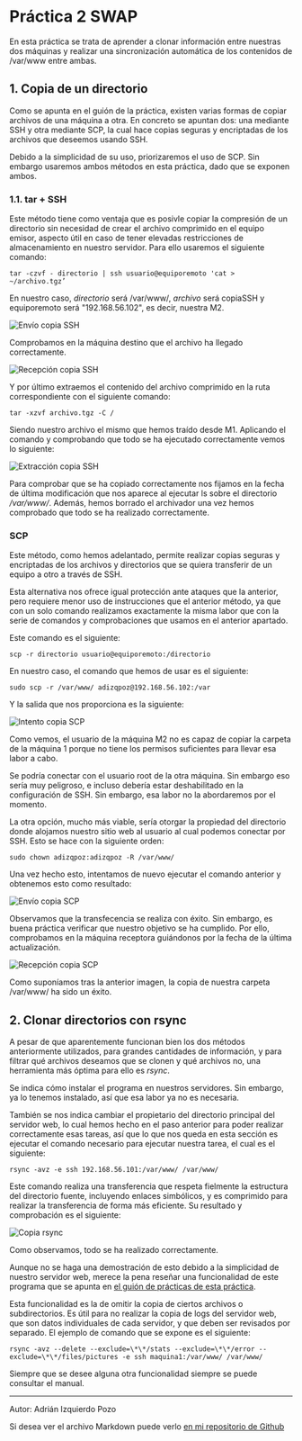 # Práctica 2 SWAP

En esta práctica se trata de aprender a clonar información entre nuestras dos máquinas y realizar una sincronización automática de los contenidos de /var/www entre ambas.

## 1. Copia de un directorio

Como se apunta en el guión de la práctica, existen varias formas de copiar archivos de una máquina a otra. En concreto se apuntan dos: una mediante SSH y otra mediante SCP, la cual hace copias seguras y encriptadas de los archivos que deseemos usando SSH.

Debido a la simplicidad de su uso, priorizaremos el uso de SCP. Sin embargo usaremos ambos métodos en esta práctica, dado que se exponen ambos.

### 1.1. tar + SSH

Este método tiene como ventaja que es posivle copiar la compresión de un directorio sin necesidad de crear el archivo comprimido en el equipo emisor, aspecto útil en caso de tener elevadas restricciones de almacenamiento en nuestro servidor. Para ello usaremos el siguiente comando:

~~~
tar -czvf - directorio | ssh usuario@equiporemoto 'cat > ~/archivo.tgz’
~~~

En nuestro caso, *directorio* será /var/www/, *archivo* será copiaSSH y equiporemoto será "192.168.56.102", es decir, nuestra M2.

![Envío copia SSH](https://raw.githubusercontent.com/adizqpoz/SWAP/master/SWAP/practica2/enviocopiassh.png)

Comprobamos en la máquina destino que el archivo ha llegado correctamente.

![Recepción copia SSH](https://raw.githubusercontent.com/adizqpoz/SWAP/master/SWAP/practica2/recepcioncopiassh.png)

Y por último extraemos el contenido del archivo comprimido en la ruta correspondiente con el siguiente comando:

~~~
tar -xzvf archivo.tgz -C /
~~~

Siendo nuestro archivo el mismo que hemos traído desde M1. Aplicando el comando y comprobando que todo se ha ejecutado correctamente vemos lo siguiente:

![Extracción copia SSH](https://raw.githubusercontent.com/adizqpoz/SWAP/master/SWAP/practica2/extraccioncopiassh.png)

Para comprobar que se ha copiado correctamente nos fijamos en la fecha de última modificación que nos aparece al ejecutar ls sobre el directorio */var/www/*. Además, hemos borrado el archivador una vez hemos comprobado que todo se ha realizado correctamente.

### SCP

Este método, como hemos adelantado, permite realizar copias seguras y encriptadas de los archivos y directorios que se quiera transferir de un equipo a otro a través de SSH.

Esta alternativa nos ofrece igual protección ante ataques que la anterior, pero requiere menor uso de instrucciones que el anterior método, ya que con un solo comando realizamos exactamente la misma labor que con la serie de comandos y comprobaciones que usamos en el anterior apartado.

Este comando es el siguiente:

~~~
scp -r directorio usuario@equiporemoto:/directorio
~~~

En nuestro caso, el comando que hemos de usar es el siguiente:

~~~
sudo scp -r /var/www/ adizqpoz@192.168.56.102:/var
~~~

Y la salida que nos proporciona es la siguiente:

![Intento copia SCP](https://raw.githubusercontent.com/adizqpoz/SWAP/master/SWAP/practica2/intentocopiascp.png)

Como vemos, el usuario de la máquina M2 no es capaz de copiar la carpeta de la máquina 1 porque no tiene los permisos suficientes para llevar esa labor a cabo. 

Se podría conectar con el usuario root de la otra máquina. Sin embargo eso sería muy peligroso, e incluso debería estar deshabilitado en la configuración de SSH. Sin embargo, esa labor no la abordaremos por el momento. 

La otra opción, mucho más viable, sería otorgar la propiedad del directorio donde alojamos nuestro sitio web al usuario al cual podemos conectar por SSH. Esto se hace con la siguiente orden:

~~~
sudo chown adizqpoz:adizqpoz -R /var/www/
~~~

Una vez hecho esto, intentamos de nuevo ejecutar el comando anterior y obtenemos esto como resultado:

![Envío copia SCP](https://raw.githubusercontent.com/adizqpoz/SWAP/master/SWAP/practica2/enviocopiascp.png)

Observamos que la transfecencia se realiza con éxito. Sin embargo, es buena práctica verificar que nuestro objetivo se ha cumplido. Por ello, comprobamos en la máquina receptora guiándonos por la fecha de la última actualización.

![Recepción copia SCP](https://raw.githubusercontent.com/adizqpoz/SWAP/master/SWAP/practica2/recepcioncopiascp.png)

Como suponíamos tras la anterior imagen, la copia de nuestra carpeta /var/www/ ha sido un éxito.

## 2. Clonar directorios con rsync

A pesar de que aparentemente funcionan bien los dos métodos anteriormente utilizados, para grandes cantidades de información, y para filtrar qué archivos deseamos que se clonen y qué archivos no, una herramienta más óptima para ello es *rsync*.

Se indica cómo instalar el programa en nuestros servidores. Sin embargo, ya lo tenemos instalado, así que esa labor ya no es necesaria.

También se nos indica cambiar el propietario del directorio principal del servidor web, lo cual hemos hecho en el paso anterior para poder realizar correctamente esas tareas, así que lo que nos queda en esta sección es ejecutar el comando necesario para ejecutar nuestra tarea, el cual es el siguiente:

~~~
rsync -avz -e ssh 192.168.56.101:/var/www/ /var/www/
~~~

Este comando realiza una transferencia que respeta fielmente la estructura del directorio fuente, incluyendo enlaces simbólicos, y es comprimido para realizar la transferencia de forma más eficiente. Su resultado y comprobación es el siguiente:

![Copia rsync](https://raw.githubusercontent.com/adizqpoz/SWAP/master/SWAP/practica2/copiarsync.png)

Como observamos, todo se ha realizado correctamente.

Aunque no se haga una demostración de esto debido a la simplicidad de nuestro servidor web, merece la pena reseñar una funcionalidad de este programa que se apunta en [el guión de prácticas de esta práctica](https://pradogrado1920.ugr.es/pluginfile.php/441123/mod_resource/content/1/P2_guion.pdf).

Esta funcionalidad es la de omitir la copia de ciertos archivos o subdirectorios. Es útil para no realizar la copia de logs del servidor web, que son datos individuales de cada servidor, y que deben ser revisados por separado. El ejemplo de comando que se expone es el siguiente:

~~~
rsync -avz --delete --exclude=\*\*/stats --exclude=\*\*/error --exclude=\*\*/files/pictures -e ssh maquina1:/var/www/ /var/www/
~~~

Siempre que se desee alguna otra funcionalidad siempre se puede consultar el manual.

***

Autor: Adrián Izquierdo Pozo

Si desea ver el archivo Markdown puede verlo [en mi repositorio de Github](https://github.com/adizqpoz/SWAP/blob/master/SWAP/practica2/practica2.md)
